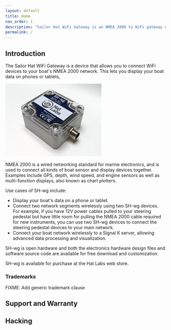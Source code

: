 ```yaml
---
layout: default
title: Home
nav_order: 1
description: "Sailor Hat WiFi Gateway is an NMEA 2000 to WiFi gateway device that supports bidirectional communication."
permalink: /
---
```


## Introduction

The Sailor Hat WiFi Gateway is a device that allows you to connect WiFi devices to your boat's NMEA 2000 network.
This lets you display your boat data on phones or tablets, 

<img src="media/sh-wg_photo_45deg.jpg" width="60%" />

NMEA 2000 is a wired networking standard for marine electronics, and is used to connect all kinds of boat sensor and display devices together.
Examples include GPS, depth, wind speed, and engine sensors as well as multi-function displays, also known as chart plotters.

Use cases of SH-wg include:

- Display your boat's data on a phone or tablet.
- Connect two network segments wirelessly using two SH-wg devices.
  For example, if you have 12V power cables pulled to your steering pedestal but have little room for pulling the NMEA 2000 cable required for new instruments, you can use two SH-wg devices to connect the steering pedestal devices to your main network.
- Connect your boat network wirelessly to a Signal K server, allowing advanced data processing and visualization.

SH-wg is open hardware and both the electronics hardware design files and software source code are available for free download and customization.

SH-wg is available for purchase at the Hat Labs web store.

### Trademarks

FIXME: Add generic trademark clause


## Support and Warranty

## Hacking
